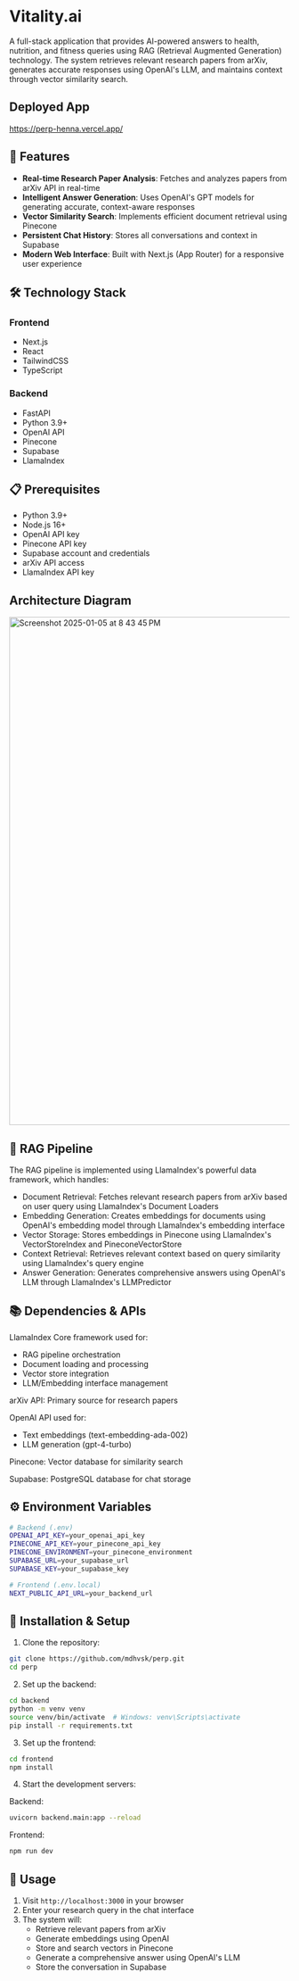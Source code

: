 # Vitality.ai

A full-stack application that provides AI-powered answers to health, nutrition, and fitness queries using RAG (Retrieval Augmented Generation) technology. The system retrieves relevant research papers from arXiv, generates accurate responses using OpenAI's LLM, and maintains context through vector similarity search.


## Deployed App
https://perp-henna.vercel.app/

## 🚀 Features

- **Real-time Research Paper Analysis**: Fetches and analyzes papers from arXiv API in real-time
- **Intelligent Answer Generation**: Uses OpenAI's GPT models for generating accurate, context-aware responses
- **Vector Similarity Search**: Implements efficient document retrieval using Pinecone
- **Persistent Chat History**: Stores all conversations and context in Supabase
- **Modern Web Interface**: Built with Next.js (App Router) for a responsive user experience

## 🛠️ Technology Stack

### Frontend
- Next.js
- React
- TailwindCSS
- TypeScript

### Backend
- FastAPI
- Python 3.9+
- OpenAI API
- Pinecone
- Supabase
- LlamaIndex

## 📋 Prerequisites

- Python 3.9+
- Node.js 16+
- OpenAI API key
- Pinecone API key
- Supabase account and credentials
- arXiv API access
- LlamaIndex API key


## Architecture Diagram 
<img width="911" alt="Screenshot 2025-01-05 at 8 43 45 PM" src="https://github.com/user-attachments/assets/2ad44848-9b53-4d32-baf0-90bb649764da" />



## 🔄 RAG Pipeline
The RAG pipeline is implemented using LlamaIndex's powerful data framework, which handles:

- Document Retrieval: Fetches relevant research papers from arXiv based on user query using LlamaIndex's Document Loaders
- Embedding Generation: Creates embeddings for documents using OpenAI's embedding model through LlamaIndex's embedding interface
- Vector Storage: Stores embeddings in Pinecone using LlamaIndex's VectorStoreIndex and PineconeVectorStore
- Context Retrieval: Retrieves relevant context based on query similarity using LlamaIndex's query engine
- Answer Generation: Generates comprehensive answers using OpenAI's LLM through LlamaIndex's LLMPredictor

## 📚 Dependencies & APIs

LlamaIndex Core framework used for:
- RAG pipeline orchestration
- Document loading and processing
- Vector store integration
- LLM/Embedding interface management


arXiv API: Primary source for research papers

OpenAI API used for:
- Text embeddings (text-embedding-ada-002)
- LLM generation (gpt-4-turbo)

Pinecone: Vector database for similarity search

Supabase: PostgreSQL database for chat storage

## ⚙️ Environment Variables

```bash
# Backend (.env)
OPENAI_API_KEY=your_openai_api_key
PINECONE_API_KEY=your_pinecone_api_key
PINECONE_ENVIRONMENT=your_pinecone_environment
SUPABASE_URL=your_supabase_url
SUPABASE_KEY=your_supabase_key

# Frontend (.env.local)
NEXT_PUBLIC_API_URL=your_backend_url
```

## 🚀 Installation & Setup

1. Clone the repository:
```bash
git clone https://github.com/mdhvsk/perp.git
cd perp
```

2. Set up the backend:
```bash
cd backend
python -m venv venv
source venv/bin/activate  # Windows: venv\Scripts\activate
pip install -r requirements.txt
```

3. Set up the frontend:
```bash
cd frontend
npm install
```

4. Start the development servers:

Backend:
```bash
uvicorn backend.main:app --reload
```

Frontend:
```bash
npm run dev
```

## 🎯 Usage

1. Visit `http://localhost:3000` in your browser
2. Enter your research query in the chat interface
3. The system will:
   - Retrieve relevant papers from arXiv
   - Generate embeddings using OpenAI
   - Store and search vectors in Pinecone
   - Generate a comprehensive answer using OpenAI's LLM
   - Store the conversation in Supabase




